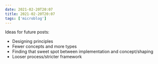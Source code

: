 ```yaml
---
date: 2021-02-20T20:07
title: 2021-02-20T20:07
tags: ['microblog']
---
```


Ideas for future posts:

- Designing principles
- Fewer concepts and more types
- Finding that sweet spot between implementation and concept/shaping
- Looser process/stricter framework
